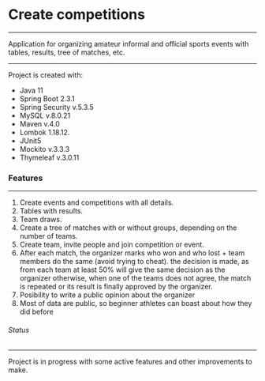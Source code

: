 # Create competitions

_ _ _

Application for organizing amateur informal and official sports events with tables, results, tree of matches, etc.

- - -

Project is created with:

* Java 11
* Spring Boot 2.3.1
* Spring Security v.5.3.5
* MySQL v.8.0.21
* Maven v.4.0
* Lombok 1.18.12.
* JUnit5
* Mockito v.3.3.3
* Thymeleaf v.3.0.11

### Features

_ _ _

1. Create events and competitions with all details.
2. Tables with results.
3. Team draws.
4. Create a tree of matches with or without groups, depending on the number of teams.
5. Create team, invite people and join competition or event.
6. After each match, the organizer marks who won and who lost + team members do the same (avoid trying to cheat). the decision is made, as from each team at least 50% will give the same decision as the organizer otherwise, when one of the teams does not agree, the match is repeated or its result is finally approved by the organizer.
7. Posibility to write a public opinion about the organizer
8. Most of data are public, so beginner athletes can boast about how they did before





###### Status

_ _ _

Project is in progress with some active features and other improvements to make.
